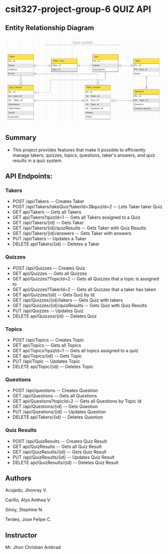 # csit327-project-group-6 **QUIZ API**

## Entity Relationship Diagram

![ERD Flow](https://github.com/TpenXsinoy/quiz-api/blob/master/Document/Quiz%20System%20UML.png)

## Summary

- This project provides features that make it possible to efficiently manage takers, quizzes, topics, questions, taker's answers, and quiz results in a quiz system.

## API Endpoints:

### Takers

- POST /api/Takers -- Creates Taker
- POST /api/Takers/takeQuiz?takerId=3&quizId=2 -- Lets Taker taker Quiz
- GET api/Takers -- Gets all Takers
- GET api/Takers?quizId=1 -- Gets all Takers assigned to a Quiz
- GET /api/Takers/{id} -- Gets Taker
- GET /api/Takers/{id}/quizResults -- Gets Taker with Quiz Results
- GET /api/Takers/{id}/answers -- Gets Taker with answers
- PUT /api/Takers -- Updates a Taker
- DELETE api/Takers/{id} -- Deletes a Taker

### Quizzes

- POST /api/Quizzes -- Creates Quiz
- GET api/Quizzes -- Gets all Quizzes
- GET api/Quizzes?TopicId=2 -- Gets all Quizzes that a topic is assigned to
- GET api/Quizzes?TakerId=2 -- Gets all Quizzes that a taker has taken
- GET api/Quizzes/{id} -- Gets Quiz by Id
- GET /api/Quizzes/{id}/takers -- Gets Quiz with takers
- GET /api/Quizzes/{id}/quizResults -- Gets Quiz with Quiz Results
- PUT /api/Quizzes -- Updates Quiz
- DELETE api/Quizzes/{id} -- Deletes Quiz

### Topics

- POST /api/Topics -- Creates Topic
- GET api/Topics -- Gets all Topics
- GET api/Topics?quizId=1 -- Gets all topics assigned to a quiz
- GET api/Topics/{id} -- Gets Topic
- PUT /api/Topic -- Updates Topic
- DELETE api/Topic/{id} -- Deletes Topic

### Questions

- POST /api/questions -- Creates Question
- GET /api/Questions -- Gets all Questions
- GET api/Questions?topicId=2 -- Gets all Questions by Topic Id
- GET /api/Questions/{id} -- Gets Question
- PUT /api/Questions/{id} -- Updates Question
- DELETE api/Takers/{id} -- Deletes Question

### Quiz Results

- POST /api/QuizResults -- Creates Quiz Result
- GET api/QuizResults -- Gets all Quiz Result
- GET /api/QuizResults/{id} -- Gets Quiz Result
- PUT /api/QuizResults/{id} -- Updates Quiz Result
- DELETE api/QuizResults/{id} -- Deletes Quiz Result

## Authors

Acojedo, Jhonray V.

Carillo, Alys Anthea V.

Sinoy, Stephine N.

Terdes, Jose Felipe C.

## Instructor

Mr. Jhon Christian Ambrad
